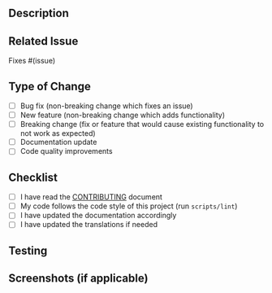 ## Description

<!-- Describe your changes in detail -->

## Related Issue

<!-- If this PR fixes an issue, please link to the issue here -->

Fixes #(issue)

## Type of Change

<!-- Please delete options that are not relevant -->

- [ ] Bug fix (non-breaking change which fixes an issue)
- [ ] New feature (non-breaking change which adds functionality)
- [ ] Breaking change (fix or feature that would cause existing functionality to not work as expected)
- [ ] Documentation update
- [ ] Code quality improvements

## Checklist

- [ ] I have read the [CONTRIBUTING](CONTRIBUTING.md) document
- [ ] My code follows the code style of this project (run `scripts/lint`)
- [ ] I have updated the documentation accordingly
- [ ] I have updated the translations if needed

## Testing

<!-- Please describe how you tested your changes -->

## Screenshots (if applicable)

<!-- Add screenshots to help explain your changes -->
